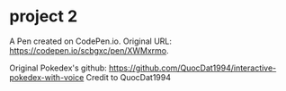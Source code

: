 # project 2 

A Pen created on CodePen.io. Original URL: https://codepen.io/scbgxc/pen/XWMxrmo.

Original Pokedex's github: https://github.com/QuocDat1994/interactive-pokedex-with-voice Credit to QuocDat1994
